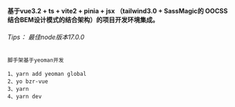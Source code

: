 <!--
 * @Descripttion: 
 * @Author: BZR
 * @Date: 2022-08-10 17:19:34
 * @LastEditTime: 2022-08-10 17:26:02
-->
#### 基于vue3.2 + ts + vite2 + pinia + jsx （tailwind3.0 + SassMagic的 OOCSS结合BEM设计模式的结合架构）的项目开发环境集成。

###### Tips： 最佳node版本17.0.0

    脚手架基于yeoman开发

    1、yarn add yeoman global
    2、yo bzr-vue
    3、yarn
    4、yarn dev